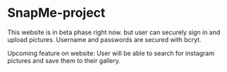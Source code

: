 # SnapMe-project
This website is in beta phase right now. but user can securely sign in
and upload pictures. Username and passwords are secured with bcryt.

Upcoming feature on website: User will be able to search for instagram pictures and save them to their gallery.

